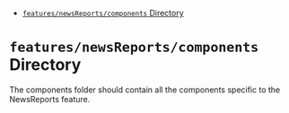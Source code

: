 <!-- START doctoc generated TOC please keep comment here to allow auto update -->
<!-- DON'T EDIT THIS SECTION, INSTEAD RE-RUN doctoc TO UPDATE -->

- [`features/newsReports/components` Directory](#featuresnewsreportscomponents-directory)

<!-- END doctoc generated TOC please keep comment here to allow auto update -->

# `features/newsReports/components` Directory

The components folder should contain all the components specific to the NewsReports feature.
